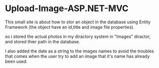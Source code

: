# Upload-Image-ASP.NET-MVC

This small site is about how to stor an object in the database using Entity Framework (the object have an id,title and image file properties).

so i stored the actual photos in my diractory system in "Images" diractor, and stored thier path in the database.

I also added the date as a string to the images names to avoid the troubles that comes when the user try to add an image that it's name has already been used. 
